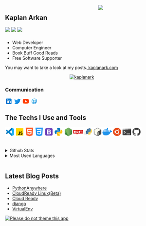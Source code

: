 <!-- LİNKS-->
[linkedin]: https://www.linkedin.com/in/kaplan-arkan-2a5747158/
[twitter]:https://twitter.com
[youtube]:https://www.youtube.com/

<img src="https://media.giphy.com/media/kH1DBkPNyZPOk0BxrM/source.gif" align="right" width="198" height="">
<!-- https://media.giphy.com/media/KzJkzjggfGN5Py6nkT/source.gif -->

## Kaplan Arkan

<img src="https://img.shields.io/github/followers/kaplanark?style=flat"/>  <img src="https://img.shields.io/github/stars/kaplanark?style=flat"/>   <img src="https://img.shields.io/badge/repositories-23-orange?style=flat"/>

<h3></h3>
<p>
</p>
<ul>
        <li>Web Developer</li>
        <li>Computer Engineer</li>
        <li>Book Buff <a href="https://goodreads.com/kaplanark" alt="Good Reads">Good Reads</a></li>
        <li>Free Software Supporter</li>
</ul>  

You may want to take a look at my posts.[ kaplanark.com](https://kaplanark.wordpress.com/)
<br>

<p align="center">
        <a href="https://github.com/ryo-ma/github-profile-trophy"><img src="https://github-profile-trophy.vercel.app/?username=kaplanark" alt="kaplanark" /></a>
</p>

### Communication

[<img height="24" width="24" align= "center" src="img/linkedin.png"/>][linkedin]
[<img height="24" width="24" align= "center" src="img/twitter.png"/>][twitter]
[<img height="24" width="24" align= "center" src="img/youtube.png"/>][youtube]
[<img height="24" width="24" align= "center" src="img/email.png"/>](mailto:kaplan.arkan@gmail.com)
<br>

## The Techs I Use and Tools

<img height = "32" heigth ="32" align= "left" src="img/vscode.png"/>
<img height = "32" heigth ="32" align="left" src="img/js.png"/>
<img height = "32" heigth ="32" align= "left" src="img/html.png"/>
<img height = "32" heigth ="32" align= "left" src="img/css.png"/>
<img height = "32" heigth ="32" align= "left" src="img/bts.png"/>
<img height = "32" heigth ="32" align= "left" src="img/python.png"/>
<img height = "32" heigth ="32" align= "left" src="img/node.png"/>
<img height = "32" heigth ="32" align= "left" src="img/npm.png"/>
<img height = "32" heigth ="32" align= "left" src="img/pypi.png"/>
<img height = "32" heigth ="32" align= "left" src="img/bash.png"/>
<img height = "32" heigth ="32" align= "left" src="img/docker.png"/>
<img height = "32" heigth ="32" align= "left" src="img/ubuntu.png"/>
<img height = "32" heigth ="32" align= "left" src="img/console.png"/>
<img height = "32" heigth ="32" align= "left" src="img/github.png"/><br>

<br>
<br>
<br>

<details>
<summary>Github Stats</summary>
<img src="https://github-readme-stats.vercel.app/api?username=kaplanark">
</details>
<details>
<summary>Most Used Languages</summary>
<img src="https://github-readme-stats.vercel.app/api/top-langs/?username=kaplanark&layout=compact">
</details>
<br>

## Latest Blog Posts

<!-- BLOG-POST-LIST:START -->
- [PythonAnywhere](https://kaplanark.wordpress.com/2020/01/09/pythonanywhere/)
- [CloudReady Linux(Beta)](https://kaplanark.wordpress.com/2020/01/08/cloudready-linuxbeta/)
- [Cloud Ready](https://kaplanark.wordpress.com/2020/01/08/cloud-ready/)
- [django](https://kaplanark.wordpress.com/2020/01/04/django-2/)
- [VirtualEnv](https://kaplanark.wordpress.com/2020/01/04/virtualenv/)
<!-- BLOG-POST-LIST:END -->

[![Please do not theme this app](https://stopthemingmy.app/badge.svg)](https://stopthemingmy.app)
